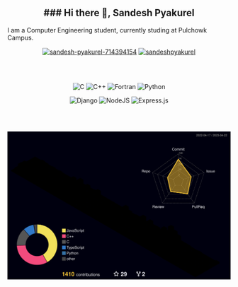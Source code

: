 <h2 align="center">### Hi there 👋, Sandesh Pyakurel</h2>
<p>I am a Computer Engineering student, currently studing at Pulchowk Campus.</p>

<p align="center">
    <a href="https://linkedin.com/in/sandesh-pyakurel-714394154" target="blank"
    ><img
        align="center"
        src="https://raw.githubusercontent.com/rahuldkjain/github-profile-readme-generator/master/src/images/icons/Social/linked-in-alt.svg"
        alt="sandesh-pyakurel-714394154"
        height="30"
        width="40"
    /></a>
      <a href="https://github.com/Sandesh-Pyakurel" target="blank"
    ><img
        align="center"
        src="https://raw.githubusercontent.com/rahuldkjain/github-profile-readme-generator/master/src/images/icons/Social/github.svg"
        alt="sandeshpyakurel"
        height="30"
        width="40"
    /></a>
 </p>

<br />
<br />

<p align="center">
<img
    src="https://img.shields.io/badge/c-%2300599C.svg?style=for-the-badge&amp;logo=c&amp;logoColor=white"
    alt="C"
/>
<img
    src="https://img.shields.io/badge/c++-%2300599C.svg?style=for-the-badge&amp;logo=c%2B%2B&amp;logoColor=white"
    alt="C++"
/>
<img
    src="https://img.shields.io/badge/Fortran-%23734F96.svg?style=for-the-badge&amp;logo=fortran&amp;logoColor=white"
    alt="Fortran"
/>
<img
    src="https://img.shields.io/badge/python-3670A0?style=for-the-badge&amp;logo=python&amp;logoColor=ffdd54"
    alt="Python"
/>
</p>

<p align="center">
<img
    src="https://img.shields.io/badge/django-%23092E20.svg?style=for-the-badge&amp;logo=django&amp;logoColor=white"
    alt="Django"
/>
<img
    src="https://img.shields.io/badge/node.js-6DA55F?style=for-the-badge&amp;logo=node.js&amp;logoColor=white"
    alt="NodeJS"
/>
<img
    src="https://img.shields.io/badge/express.js-%23404d59.svg?style=for-the-badge&amp;logo=express&amp;logoColor=%2361DAFB"
    alt="Express.js"
/>
</p>

<br/>
<br/>

<p align="center">
  <img
    src="https://github.com/SusheelThapa/SusheelThapa/blob/actions/profile-3d-contrib/profile-night-rainbow.svg"
    alt="Github Stat Summary"
  />
</p>

